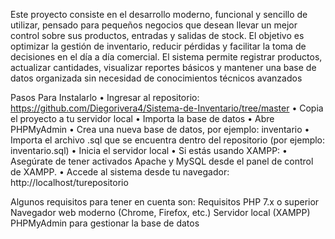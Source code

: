 Este proyecto consiste en el desarrollo moderno, funcional y sencillo de utilizar, pensado para pequeños negocios que desean llevar un mejor control sobre sus productos, entradas y salidas de stock. El objetivo es optimizar la gestión de inventario, reducir pérdidas y facilitar la toma de decisiones en el día a día comercial.
El sistema permite registrar productos, actualizar cantidades, visualizar reportes básicos y mantener una base de datos organizada sin necesidad de conocimientos técnicos avanzados

Pasos Para Instalarlo
•	Ingresar al repositorio: https://github.com/Diegorivera4/Sistema-de-Inventario/tree/master
•	Copia el proyecto a tu servidor local
•	Importa la base de datos
•	Abre PHPMyAdmin
•	Crea una nueva base de datos, por ejemplo: inventario
•	Importa el archivo .sql que se encuentra dentro del repositorio (por ejemplo: inventario.sql)
•	Inicia el servidor local
•	Si estás usando XAMPP:
•	Asegúrate de tener activados Apache y MySQL desde el panel de control de XAMPP.
•	Accede al sistema desde tu navegador:
http://localhost/turepositorio 

Algunos requisitos para tener en cuenta son:
 Requisitos
PHP 7.x o superior
Navegador web moderno (Chrome, Firefox, etc.)
Servidor local (XAMPP)
PHPMyAdmin para gestionar la base de datos

